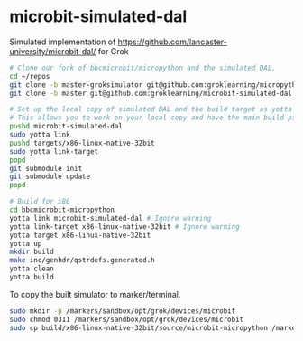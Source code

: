 # microbit-simulated-dal
Simulated implementation of https://github.com/lancaster-university/microbit-dal/ for Grok

```bash
# Clone our fork of bbcmicrobit/micropython and the simulated DAL.
cd ~/repos
git clone -b master-groksimulator git@github.com:groklearning/micropython.git bbcmicrobit-micropython
git clone -b master git@github.com:groklearning/microbit-simulated-dal.git

# Set up the local copy of simulated DAL and the build target as yotta targets.
# This allows you to work on your local copy and have the main build pick it up.
pushd microbit-simulated-dal
sudo yotta link
pushd targets/x86-linux-native-32bit
sudo yotta link-target
popd
git submodule init
git submodule update
popd

# Build for x86
cd bbcmicrobit-micropython
yotta link microbit-simulated-dal # Ignore warning
yotta link-target x86-linux-native-32bit # Ignore warning
yotta target x86-linux-native-32bit
yotta up
mkdir build
make inc/genhdr/qstrdefs.generated.h
yotta clean
yotta build
```

To copy the built simulator to marker/terminal.
```bash
sudo mkdir -p /markers/sandbox/opt/grok/devices/microbit
sudo chmod 0311 /markers/sandbox/opt/grok/devices/microbit
sudo cp build/x86-linux-native-32bit/source/microbit-micropython /markers/sandbox/opt/grok/devices/microbit
```
